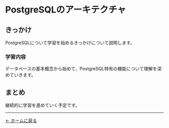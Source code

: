 
# PostgreSQLのアーキテクチャ

## きっかけ

PostgreSQLについて学習を始めるきっかけについて説明します。

### 学習内容

データベースの基本概念から始めて、PostgreSQL特有の機能について理解を深めていきます。

## まとめ

継続的に学習を進めていく予定です。

---

[← ホームに戻る](../../)
